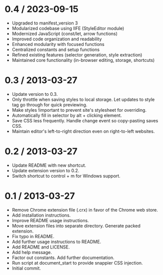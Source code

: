# 0.4 / 2023-09-15

- Upgraded to manifest_version 3
- Modularized codebase using IIFE (StyleEditor module)
- Modernized JavaScript (const/let, arrow functions)
- Improved code organization and readability
- Enhanced modularity with focused functions
- Centralized constants and setup functions
- Refined existing features (selector generation, style extraction)
- Maintained core functionality (in-browser editing, storage, shortcuts)

# 0.3 / 2013-03-27

- Update version to 0.3.
- Only throttle when saving styles to local storage. Let updates to style tag go through for quick previewing.
- Make styles !important to prevent site's stylesheet for overriding.
- Automatically fill in selector by alt + clicking element.
- Save CSS less frequently. Handle change event so copy-pasting saves CSS.
- Maintain editor's left-to-right direction even on right-to-left websites.

# 0.2 / 2013-03-27

- Update README with new shortcut.
- Update extension version to 0.2.
- Switch shortcut to control + m for Windows support.

# 0.1 / 2013-03-27

- Remove Chrome extension file (.crx) in favor of the Chrome web store.
- Add installation instructions.
- Improve README usage instructions.
- Move extension files into separate directory. Generate packed extension.
- Fix typo in README.
- Add further usage instructions to README.
- Add README and LICENSE.
- Add help message.
- Factor out constants. Add further documentation.
- Run script at document_start to provide snappier CSS injection.
- Initial commit.
